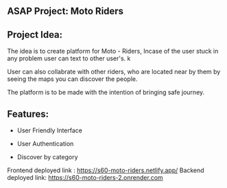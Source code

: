  ## ASAP Project: Moto Riders
 
## Project Idea: 
 The idea is to create platform for Moto - Riders, Incase of the user stuck in any problem user can text to other user's. k
 
 User can also collabrate with other riders, who are located near by them by seeing the maps you can discover the people. 
 
 The platform is to be made with the intention of bringing safe journey.

## Features:

- User Friendly Interface

- User Authentication

- Discover by category

Frontend deployed link : https://s60-moto-riders.netlify.app/
Backend deployed link: https://s60-moto-riders-2.onrender.com
